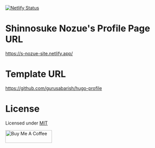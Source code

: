 [![Netlify Status](https://api.netlify.com/api/v1/badges/8d415a0e-90c8-48c0-a8cd-1442cb114e31/deploy-status)](https://app.netlify.com/sites/s-nozue-site/deploys)

# Shinnosuke Nozue's Profile Page URL

https://s-nozue-site.netlify.app/

# Template URL

https://github.com/gurusabarish/hugo-profile

# License

Licensed under [MIT](LICENSE)


<a href="https://www.buymeacoffee.com/gurusabarish" target="_blank" rel="noopener"><img src="https://cdn.buymeacoffee.com/buttons/v2/default-yellow.png" height="40" width="145" alt="Buy Me A Coffee"></a>
